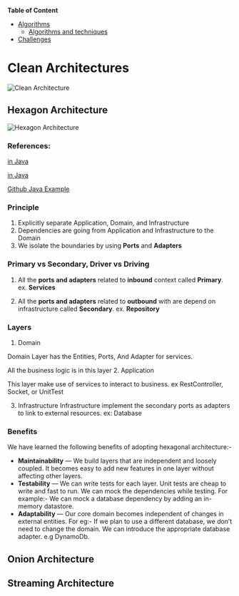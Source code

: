 
**Table of Content**
- [Algorithms](#algorithms)
  - [Algorithms and techniques](#algorithms-and-techniques)
- [Challenges](#challenges)


# Clean Architectures
![Clean Architecture](https://blog.cleancoder.com/uncle-bob/images/2012-08-13-the-clean-architecture/CleanArchitecture.jpg)
## Hexagon Architecture
![Hexagon Architecture](https://miro.medium.com/v2/resize:fit:1242/format:webp/1*9LELTYyRhtTU4oCvpZxL2Q.png)

### References:

[in Java](https://medium.com/swlh/a-quick-and-practical-example-of-hexagonal-architecture-in-java-ff8984ab7756)

[in Java](https://betterprogramming.pub/a-quick-and-practical-example-of-hexagonal-architecture-in-java-8d57c419250d)

[Github Java Example](https://github.com/0001vrn/change-request-system)

### Principle
1. Explicitly separate Application, Domain, and Infrastructure
2. Dependencies are going from Application and Infrastructure to the Domain
3. We isolate the boundaries by using **Ports** and **Adapters**

### Primary vs Secondary, Driver vs Driving
1. All the **ports and adapters** related to **inbound** context called **Primary**. ex. **Services**

2. All the **ports and adapters** related to **outbound** with are depend on infrastructure called **Secondary**. ex. **Repository**
### Layers
1. Domain
  
Domain Layer has the Entities, Ports, And Adapter for services.

All the business logic is in this layer
2. Application

This layer make use of services to interact to business. ex RestController, Socket, or UnitTest

3. Infrastructure
Infrastructure implement the secondary ports as adapters to link to external resources. ex: Database


### Benefits
We have learned the following benefits of adopting hexagonal architecture:-

- **Maintainability** — We build layers that are independent and loosely coupled. It becomes easy to add new features in one layer without affecting other layers.
- **Testability** — We can write tests for each layer. Unit tests are cheap to write and fast to run. We can mock the dependencies while testing. For example:- We can mock a database dependency by adding an in-memory datastore.
- **Adaptability** — Our core domain becomes independent of changes in external entities. For eg:- If we plan to use a different database, we don’t need to change the domain. We can introduce the appropriate database adapter. e.g DynamoDb.

## Onion Architecture
## Streaming Architecture

